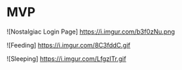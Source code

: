 # MVP

![Nostalgiac Login Page] https://i.imgur.com/b3f0zNu.png

![Feeding] https://i.imgur.com/8C3fddC.gif

![Sleeping] https://i.imgur.com/LfgzITr.gif
